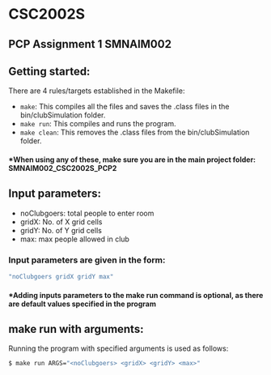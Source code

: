 # CSC2002S 
## PCP Assignment 1 SMNAIM002

## Getting started:
There are 4 rules/targets established in the Makefile:
* ```make```: This compiles all the files and saves the .class files in the bin/clubSimulation folder.
* ```make run```: This compiles and runs the program. 
* ```make clean```: This removes the .class files from the bin/clubSimulation folder.
#### *When using any of these, make sure you are in the main project folder: SMNAIM002_CSC2002S_PCP2

## Input parameters:
* noClubgoers: total people to enter room
* gridX: No. of X grid cells
* gridY: No. of Y grid cells
* max: max people allowed in club
### Input parameters are given in the form:
```bash
"noClubgoers gridX gridY max" 
```
#### *Adding inputs parameters to the make run command is optional, as there are default values specified in the program 

## make run with arguments:
Running the program with specified arguments is used as follows:
```bash
$ make run ARGS="<noClubgoers> <gridX> <gridY> <max>"
```